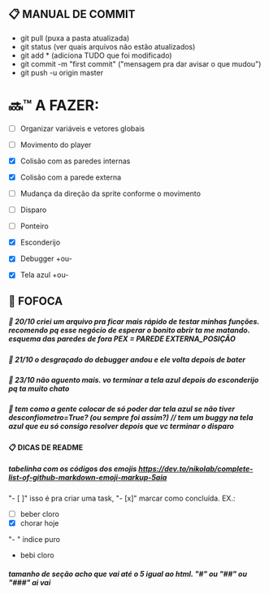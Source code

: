 ## :clipboard: MANUAL DE COMMIT

- git pull (puxa a pasta atualizada)
- git status (ver quais arquivos não estão atualizados)
- git add * (adiciona TUDO que foi modificado)
- git commit -m "first commit" ("mensagem pra dar avisar o que mudou")
- git push -u origin master

# :soon::tm: A FAZER:

- [ ] Organizar variáveis e vetores globais

- [ ] Movimento do player
- [x] Colisão com as paredes internas
- [x] Colisão com a parede externa
- [ ] Mudança da direção da sprite conforme o movimento
- [ ] Disparo
- [ ] Ponteiro

- [x] Esconderijo
- [x] Debugger +ou-
- [x] Tela azul +ou-

## :speech_balloon: FOFOCA

##### :space_invader: 20/10 criei um arquivo pra ficar mais rápido de testar minhas funções. recomendo pq esse negócio de esperar o bonito abrir ta me matando. esquema das paredes de fora PEX = PAREDE EXTERNA_POSIÇÃO
##### :space_invader: 21/10 o desgraçado do debugger andou e ele volta depois de bater
##### :space_invader: 23/10 não aguento mais. vo terminar a tela azul depois do esconderijo pq ta muito chato
##### :space_invader: tem como a gente colocar de só poder dar tela azul se não tiver desconfiometro=True? (ou sempre foi assim?) // tem um buggy na tela azul que eu só consigo resolver depois que vc terminar o disparo


#### :clipboard: DICAS DE README

##### tabelinha com os códigos dos emojis https://dev.to/nikolab/complete-list-of-github-markdown-emoji-markup-5aia

"- [ ]" isso é pra criar uma task, "- [x]" marcar como concluída. EX.:
- [ ] beber cloro
- [x] chorar hoje

"- " índice puro
- bebi cloro 

##### tamanho de seção acho que vai até o 5 igual ao html. "#" ou "##" ou "###" ai vai

